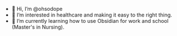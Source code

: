 - 👋 Hi, I’m @ohsodope
- 👀 I’m interested in healthcare and making it easy to the right thing.
- 🌱 I’m currently learning how to use Obsidian for work and school (Master's in Nursing).

<!---
ohsodope/ohsodope is a ✨ special ✨ repository because its `README.md` (this file) appears on your GitHub profile.
You can click the Preview link to take a look at your changes.
--->
